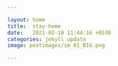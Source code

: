 ```yaml
---

layout: home
title:  stay-home
date:   2021-02-10 11:44:16 +0530
categories: jekyll update
image: postimages/im_01_BIG.png

---
```

